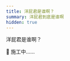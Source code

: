 ```yaml
---
title: 洋屁君是谁啊？
summary: 洋屁君到底是谁啊
hidden: true
---
```


<TitleWithEmoji emoji="🤔️" special>洋屁君是谁啊？</TitleWithEmoji>

🚧 施工中……
